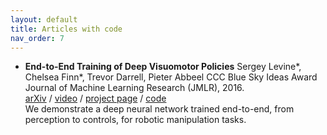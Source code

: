 ```yaml
---
layout: default
title: Articles with code
nav_order: 7
---
```


* **End-to-End Training of Deep Visuomotor Policies**
Sergey Levine*, Chelsea Finn*, Trevor Darrell, Pieter Abbeel
CCC Blue Sky Ideas Award
Journal of Machine Learning Research (JMLR), 2016.  
[arXiv](https://arxiv.org/abs/1504.00702) / [video](https://sites.google.com/site/visuomotorpolicy/) / [project page](http://rll.berkeley.edu/deeplearningrobotics) / [code](http://rll.berkeley.edu/gps)  
We demonstrate a deep neural network trained end-to-end, from perception to controls, for robotic manipulation tasks.
